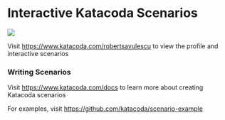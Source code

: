 # Interactive Katacoda Scenarios

[![](http://shields.katacoda.com/katacoda/robertsavulescu/count.svg)](https://www.katacoda.com/robertsavulescu "Get your profile on Katacoda.com")

Visit https://www.katacoda.com/robertsavulescu to view the profile and interactive scenarios

### Writing Scenarios
Visit https://www.katacoda.com/docs to learn more about creating Katacoda scenarios

For examples, visit https://github.com/katacoda/scenario-example
